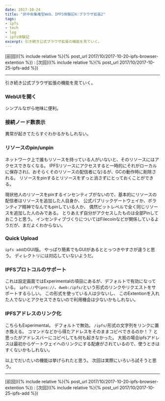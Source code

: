 ```yaml
---
date: 2017-10-24
title: "非中央集権型Web、IPFS体験記4:ブラウザ拡張2"
tags:
- ipfs
- tech
- log
- ipfs体験記
excerpt: 引き続き公式ブラウザ拡張の機能を見ていく。
---
```


[前回]({% include relative %}{% post_url 2017/10/2017-10-20-ipfs-browser-extention %})
:
[次回]({% include relative %}{% post_url 2017/10/2017-10-25-ipfs-add %})

---

引き続き公式ブラウザ拡張の機能を見ていく。

### WebUIを開く

シンプルながら地味に便利。

### 接続ノード数表示

異常が起きてたらすぐわかるかもしれない。

### リソースのpin/unpin

ネットワーク上で誰もリソースを持っている人がいないと、そのリソースにはアクセスできなくなる。
IPFSリソースにアクセスすると一時的にそれがローカルに保存され(、おそらくそのリソースの配信者にな)るが、GCの動作時に削除される。
リソースをpinするとリソースをずっと消さずにとっておくことができる。

現状他人のリソースをpinするインセンティブがないので、基本的にリソースの配信者はリソースを追加した人自身か、
公式パブリックゲートウェイか、ボランティア精神でなんでもpinしている人か、
偶然ビットレベルで全く同じリソースを追加した人のみである。
とりあえず自分がアクセスしたものは全部Pinしておこうと思う。
インセンティブづくりについてはFilecoinなどが関係しているようだが、まだよくわからない。

### Quick Upload

`ipfs add`のGUI版。
やっぱり簡素でもGUIがあるととっつきやすさが違うと思う。
ディレクトリには対応していないようだ。

### IPFSプロトコルのサポート

これは設定画面ではExperimentalの項目にあるが、デフォルトで有効になっている。
`ipfs://`や`ipns://`、`dweb:/ipfs/`という形式のリンクやリクエストをサポートするらしい。
この形式を使っている人は少ないし、
このExtentionを入れた人でないとアクセスできないので利用機会は少ないかもしれない。

### IPFSアドレスのリンク化

こちらもExperimental。
デフォルトで無効。
`/ipfs/`形式の文字列をリンクに置き換える。
コマンドなどから得たアドレスをそのままコピペできるのか！？
と思ったがアドレスバーにコピペしても何も起きなかった。
大抵の場合ipfsアドレスは最初からゲートウェイへのリンクにする配慮がされているので、使うときはすくないかもしれない。

以上でだいたいの機能は挙げられたと思う。
次回は実際にいろいろ試そうと思う。

---

[前回]({% include relative %}{% post_url 2017/10/2017-10-20-ipfs-browser-extention %})
:
[次回]({% include relative %}{% post_url 2017/10/2017-10-25-ipfs-add %})